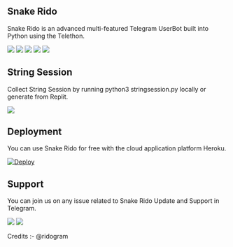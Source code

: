 <h2> Snake Rido</h2>
<p title="Snake Rido">Snake Rido is an advanced multi-featured Telegram UserBot built into Python using the Telethon.</p>

![](images/madebyIndia.svg)
![](images/opensource.svg)
![](images/maintained.svg)
![](images/license.svg)
![](images/releasedate.svg)

<h2>String Session</h2>
<p title="String Session">Collect String Session by running python3 stringsession.py locally or generate from Replit.</p>
<a href="https://replit.com/@theridwanul/stringsession" target="_blank"><img src="images/runrepl.svg"/></a>

<h2>Deployment</h2>
<p title="Deployment">You can use Snake Rido for free with the cloud application platform Heroku.</p>

[![Deploy](https://www.herokucdn.com/deploy/button.svg)](https://heroku.com/deploy)

<h2>Support</h2>
<p title="Support">You can join us on any issue related to Snake Rido Update and Support in Telegram.</p>
<a href="https://t.me/SnakeUserBot" target="_blank"><img src="images/telegramchannelsupport.svg"/></a>
<a href="https://t.me/SnakeRido" target="_blank"><img src="images/telegramgroupsupport.svg"/></a>

Credits :- @ridogram
